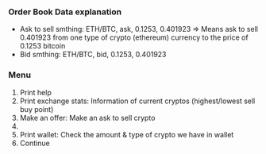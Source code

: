 ### Order Book Data explanation

* Ask to sell smthing: ETH/BTC, ask, 0.1253, 0.401923
=> Means ask to sell 0.401923 from one type of crypto (ethereum) currency to the price of 0.1253 bitcoin
* Bid smthing: ETH/BTC, bid, 0.1253, 0.401923

### Menu

1. Print help
2. Print exchange stats: Information of current cryptos (highest/lowest sell buy point)
3. Make an offer: Make an ask to sell crypto
4. 
5. Print wallet: Check the amount & type of crypto we have in wallet
6. Continue